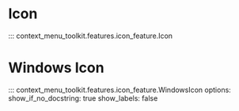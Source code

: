 # Icon
::: context_menu_toolkit.features.icon_feature.Icon

# Windows Icon
::: context_menu_toolkit.features.icon_feature.WindowsIcon
    options:
        show_if_no_docstring: true
        show_labels: false
